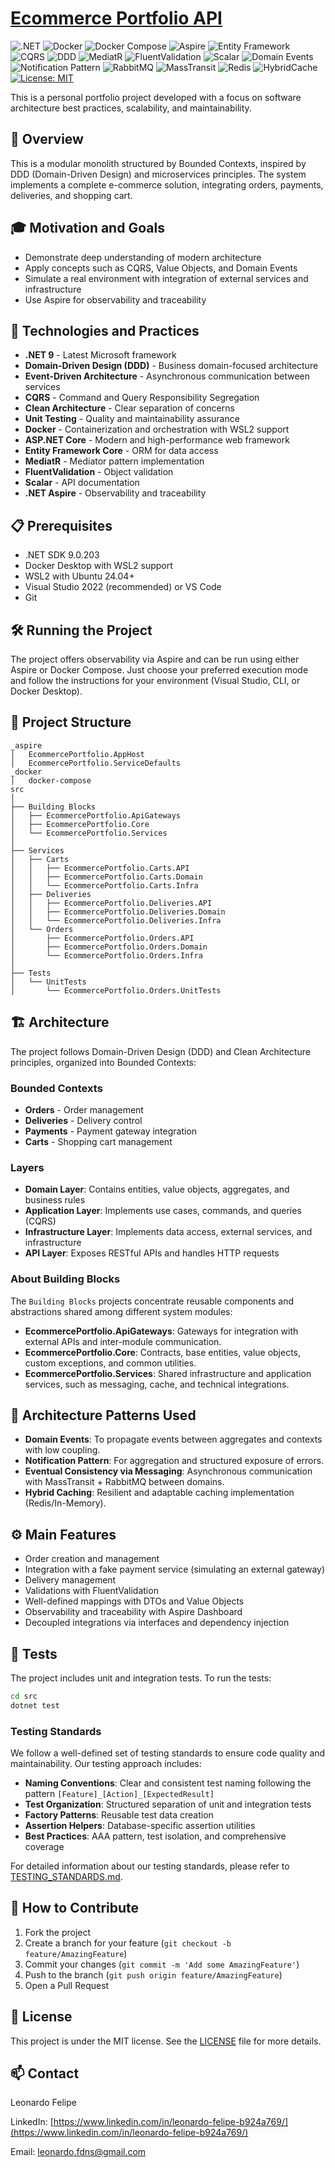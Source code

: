 # [Ecommerce Portfolio API](https://github.com/LeoFelipe/my-ecommerce-portfolio)

![.NET](https://img.shields.io/badge/.NET-9.0-blueviolet?logo=dotnet)
![Docker](https://img.shields.io/badge/Docker-Container-2496ED?logo=docker&logoColor=white)
![Docker Compose](https://img.shields.io/badge/Docker%20Compose-Orchestration-2496ED?logo=docker&logoColor=white)
![Aspire](https://img.shields.io/badge/Aspire-Observability-512BD4?logo=dotnet&logoColor=white)
![Entity Framework](https://img.shields.io/badge/Entity%20Framework%20Core-9.0-green?logo=dotnet)
![CQRS](https://img.shields.io/badge/CQRS-Pattern-blue)
![DDD](https://img.shields.io/badge/DDD-Domain--Driven%20Design-blue)
![MediatR](https://img.shields.io/badge/MediatR-Application%20Mediator-ff69b4)
![FluentValidation](https://img.shields.io/badge/FluentValidation-Validation-blue)
![Scalar](https://img.shields.io/badge/Scalar-API%20Docs-4B275F)
![Domain Events](https://img.shields.io/badge/Domain%20Events-Pattern-orange)
![Notification Pattern](https://img.shields.io/badge/Notification%20Pattern-Error%20Handling-FF6B6B)
![RabbitMQ](https://img.shields.io/badge/RabbitMQ-Message%20Broker-FF6600?logo=rabbitmq&logoColor=white)
![MassTransit](https://img.shields.io/badge/MassTransit-Message%20Bus-00A4EF)
![Redis](https://img.shields.io/badge/Redis-Distributed%20Cache-DC382D?logo=redis&logoColor=white)
![HybridCache](https://img.shields.io/badge/HybridCache-Multi%20Layer%20Cache-6DB33F)
[![License: MIT](https://img.shields.io/badge/License-MIT-yellow.svg)](https://opensource.org/licenses/MIT)

This is a personal portfolio project developed with a focus on software architecture best practices, scalability, and maintainability.

## 🎯 Overview

This is a modular monolith structured by Bounded Contexts, inspired by DDD (Domain-Driven Design) and microservices principles. The system implements a complete e-commerce solution, integrating orders, payments, deliveries, and shopping cart.

## 🎓 Motivation and Goals

- Demonstrate deep understanding of modern architecture
- Apply concepts such as CQRS, Value Objects, and Domain Events
- Simulate a real environment with integration of external services and infrastructure
- Use Aspire for observability and traceability

## 🚀 Technologies and Practices

- **.NET 9** - Latest Microsoft framework
- **Domain-Driven Design (DDD)** - Business domain-focused architecture
- **Event-Driven Architecture** - Asynchronous communication between services
- **CQRS** - Command and Query Responsibility Segregation
- **Clean Architecture** - Clear separation of concerns
- **Unit Testing** - Quality and maintainability assurance
- **Docker** - Containerization and orchestration with WSL2 support
- **ASP.NET Core** - Modern and high-performance web framework
- **Entity Framework Core** - ORM for data access
- **MediatR** - Mediator pattern implementation
- **FluentValidation** - Object validation
- **Scalar** - API documentation
- **.NET Aspire** - Observability and traceability

## 📋 Prerequisites

- .NET SDK 9.0.203
- Docker Desktop with WSL2 support
- WSL2 with Ubuntu 24.04+
- Visual Studio 2022 (recommended) or VS Code
- Git

## 🛠️ Running the Project

The project offers observability via Aspire and can be run using either Aspire or Docker Compose. Just choose your preferred execution mode and follow the instructions for your environment (Visual Studio, CLI, or Docker Desktop).

## 📁 Project Structure

```
_aspire
│   EcommercePortfolio.AppHost
│   EcommercePortfolio.ServiceDefaults
_docker
│   docker-compose
src
│
├── Building Blocks
│   ├── EcommercePortfolio.ApiGateways
│   ├── EcommercePortfolio.Core
│   └── EcommercePortfolio.Services
│
├── Services
│   ├── Carts
│   │   ├── EcommercePortfolio.Carts.API
│   │   ├── EcommercePortfolio.Carts.Domain
│   │   └── EcommercePortfolio.Carts.Infra
│   ├── Deliveries
│   │   ├── EcommercePortfolio.Deliveries.API
│   │   ├── EcommercePortfolio.Deliveries.Domain
│   │   └── EcommercePortfolio.Deliveries.Infra
│   └── Orders
│       ├── EcommercePortfolio.Orders.API
│       ├── EcommercePortfolio.Orders.Domain
│       └── EcommercePortfolio.Orders.Infra
│
├── Tests
│   └── UnitTests
│       └── EcommercePortfolio.Orders.UnitTests
```

## 🏗️ Architecture

The project follows Domain-Driven Design (DDD) and Clean Architecture principles, organized into Bounded Contexts:

### Bounded Contexts
- **Orders** - Order management
- **Deliveries** - Delivery control
- **Payments** - Payment gateway integration
- **Carts** - Shopping cart management

### Layers
- **Domain Layer**: Contains entities, value objects, aggregates, and business rules
- **Application Layer**: Implements use cases, commands, and queries (CQRS)
- **Infrastructure Layer**: Implements data access, external services, and infrastructure
- **API Layer**: Exposes RESTful APIs and handles HTTP requests

### About Building Blocks

The `Building Blocks` projects concentrate reusable components and abstractions shared among different system modules:

- **EcommercePortfolio.ApiGateways**: Gateways for integration with external APIs and inter-module communication.
- **EcommercePortfolio.Core**: Contracts, base entities, value objects, custom exceptions, and common utilities.
- **EcommercePortfolio.Services**: Shared infrastructure and application services, such as messaging, cache, and technical integrations.

## 🧩 Architecture Patterns Used
- **Domain Events**: To propagate events between aggregates and contexts with low coupling.
- **Notification Pattern**: For aggregation and structured exposure of errors.
- **Eventual Consistency via Messaging**: Asynchronous communication with MassTransit + RabbitMQ between domains.
- **Hybrid Caching**: Resilient and adaptable caching implementation (Redis/In-Memory).

## ⚙️ Main Features

- Order creation and management
- Integration with a fake payment service (simulating an external gateway)
- Delivery management
- Validations with FluentValidation
- Well-defined mappings with DTOs and Value Objects
- Observability and traceability with Aspire Dashboard
- Decoupled integrations via interfaces and dependency injection

## 🧪 Tests

The project includes unit and integration tests. To run the tests:
```bash
cd src
dotnet test
```

### Testing Standards

We follow a well-defined set of testing standards to ensure code quality and maintainability. Our testing approach includes:

- **Naming Conventions**: Clear and consistent test naming following the pattern `[Feature]_[Action]_[ExpectedResult]`
- **Test Organization**: Structured separation of unit and integration tests
- **Factory Patterns**: Reusable test data creation
- **Assertion Helpers**: Database-specific assertion utilities
- **Best Practices**: AAA pattern, test isolation, and comprehensive coverage

For detailed information about our testing standards, please refer to [TESTING_STANDARDS.md](TESTING_STANDARDS.md).

## 🤝 How to Contribute

1. Fork the project
2. Create a branch for your feature (`git checkout -b feature/AmazingFeature`)
3. Commit your changes (`git commit -m 'Add some AmazingFeature'`)
4. Push to the branch (`git push origin feature/AmazingFeature`)
5. Open a Pull Request

## 📝 License

This project is under the MIT license. See the [LICENSE](LICENSE) file for more details.

## 📫 Contact

Leonardo Felipe

LinkedIn: [https://www.linkedin.com/in/leonardo-felipe-b924a769/](https://www.linkedin.com/in/leonardo-felipe-b924a769/)

Email: [leonardo.fdns@gmail.com](mailto:leonardo.fdns@gmail.com)